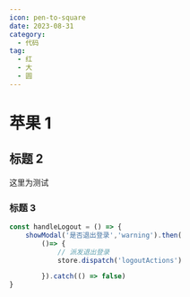 ```yaml
---
icon: pen-to-square
date: 2023-08-31
category:
  - 代码
tag:
  - 红
  - 大
  - 圆
---
```


# 苹果 1

## 标题 2

这里为测试

### 标题 3

```javascript
const handleLogout = () => {
    showModal('是否退出登录','warning').then(
        ()=> {
            // 派发退出登录
            store.dispatch('logoutActions')

        }).catch(() => false)
}
```
